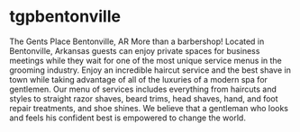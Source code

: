 # tgpbentonville
The Gents Place Bentonville, AR More than a barbershop! Located in Bentonville, Arkansas guests can enjoy private spaces for business meetings while they wait for one of the most unique service menus in the grooming industry. Enjoy an incredible haircut service and the best shave in town while taking advantage of all of the luxuries of a modern spa for gentlemen.  Our menu of services includes everything from haircuts and styles to straight razor shaves, beard trims, head shaves, hand, and foot repair treatments, and shoe shines. We believe that a gentleman who looks and feels his confident best is empowered to change the world.
